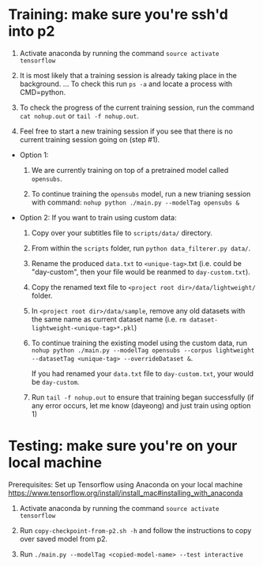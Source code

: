 # Training: make sure you're ssh'd into p2

1. Activate anaconda by running the command `source activate tensorflow`

2. It is most likely that a training session is already taking place in the background.
... To check this run `ps -a` and locate a process with CMD=python.

3. To check the progress of the current training session, run the command `cat nohup.out` or `tail -f nohup.out`.

4. Feel free to start a new training session if you see that there is no current training session going on (step #1).
* Option 1:
    1. We are currently training on top of a pretrained model called `opensubs`.

    2. To continue training the `opensubs` model, run a new trianing session with command: `nohup python ./main.py --modelTag opensubs &`

* Option 2: If you want to train using custom data:
    1. Copy over your subtitles file to `scripts/data/` directory.

    2. From within the `scripts` folder, run `python data_filterer.py data/`.

    3. Rename the produced `data.txt` to `<unique-tag>`.txt (i.e. <unique-tag> could be "day-custom", then your file would be reanmed to `day-custom.txt`).

    4. Copy the renamed text file to `<project root dir>/data/lightweight/` folder.

    5. In `<project root dir>/data/sample`, remove any old datasets with the same name as current dataset name (i.e. `rm dataset-lightweight-<unique-tag>*.pkl`)

    6. To continue training the existing model using the custom data, run `nohup python ./main.py --modelTag opensubs --corpus lightweight --datasetTag <unique-tag> --overrideDataset &`.

        If you had renamed your `data.txt` file to `day-custom.txt`, your <unique-tag> would be `day-custom`.

    7. Run `tail -f nohup.out` to ensure that training began successfully (if any error occurs, let me know (dayeong) and just train using option 1)


# Testing: make sure you're on your local machine

Prerequisites: Set up Tensorflow using Anaconda on your local machine https://www.tensorflow.org/install/install_mac#installing_with_anaconda

1. Activate anaconda by running the command `source activate tensorflow`

2. Run `copy-checkpoint-from-p2.sh -h` and follow the instructions to copy over saved model from p2.

3. Run `./main.py --modelTag <copied-model-name> --test interactive`
